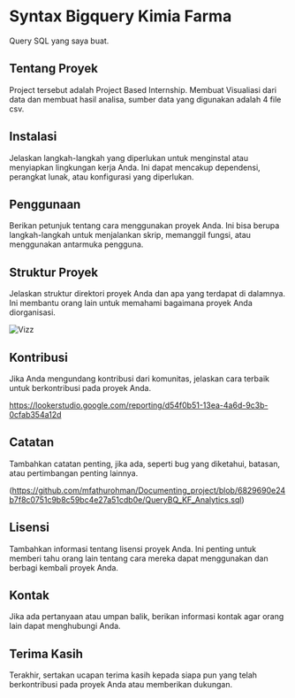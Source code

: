 # Syntax Bigquery Kimia Farma 

Query SQL yang saya buat.

## Tentang Proyek

Project tersebut adalah Project Based Internship. Membuat Visualiasi dari data dan membuat hasil analisa, sumber data yang digunakan adalah 4 file csv.


## Instalasi

Jelaskan langkah-langkah yang diperlukan untuk menginstal atau menyiapkan lingkungan kerja Anda. Ini dapat mencakup dependensi, perangkat lunak, atau konfigurasi yang diperlukan.

## Penggunaan

Berikan petunjuk tentang cara menggunakan proyek Anda. Ini bisa berupa langkah-langkah untuk menjalankan skrip, memanggil fungsi, atau menggunakan antarmuka pengguna.

## Struktur Proyek

Jelaskan struktur direktori proyek Anda dan apa yang terdapat di dalamnya. Ini membantu orang lain untuk memahami bagaimana proyek Anda diorganisasi.

![Vizz]([https://github.com/mfathurohman/Documenting_project/assets/134922083/75b66928-4e08-4e49-8544-015a38effb25](https://lookerstudio.google.com/reporting/d54f0b51-13ea-4a6d-9c3b-0cfab354a12d))



## Kontribusi

Jika Anda mengundang kontribusi dari komunitas, jelaskan cara terbaik untuk berkontribusi pada proyek Anda.


https://lookerstudio.google.com/reporting/d54f0b51-13ea-4a6d-9c3b-0cfab354a12d


## Catatan

Tambahkan catatan penting, jika ada, seperti bug yang diketahui, batasan, atau pertimbangan penting lainnya.

(https://github.com/mfathurohman/Documenting_project/blob/6829690e24b7f8c0751c9b8c59bc4e27a51cdb0e/QueryBQ_KF_Analytics.sql)


## Lisensi

Tambahkan informasi tentang lisensi proyek Anda. Ini penting untuk memberi tahu orang lain tentang cara mereka dapat menggunakan dan berbagi kembali proyek Anda.

## Kontak

Jika ada pertanyaan atau umpan balik, berikan informasi kontak agar orang lain dapat menghubungi Anda.

## Terima Kasih

Terakhir, sertakan ucapan terima kasih kepada siapa pun yang telah berkontribusi pada proyek Anda atau memberikan dukungan.


